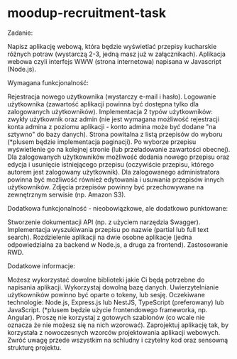 # moodup-recruitment-task
Zadanie:

Napisz aplikację webową, która będzie wyświetlać przepisy kucharskie różnych potraw (wystarczą 2-3, jedną masz już w załącznikach). Aplikacja webowa czyli interfejs WWW (strona internetowa) napisana w Javascript (Node.js).
 

Wymagana funkcjonalność:

Rejestracja nowego użytkownika (wystarczy e-mail i hasło).
Logowanie użytkownika (zawartość aplikacji powinna być dostępna tylko dla zalogowanych użytkowników).
Implementacja 2 typów użytkowników: zwykły użytkownik oraz admin (nie jest wymagana możliwość rejestracji konta admina z poziomu aplikacji - konto admina może być dodane "na sztywno" do bazy danych).
Strona powitalna z listą przepisów do wyboru (*plusem będzie implementacja paginacji).
Po wyborze przepisu wyświetlenie go na kolejnej stronie (lub przeładowanie zawartości obecnej). 
Dla zalogowanych użytkowników możliwość dodania nowego przepisu oraz edycja i usunięcie istniejącego przepisu (oczywiście przepisu, którego autorem jest zalogowany użytkownik).
Dla zalogowanego administratora powinna być możliwość również edytowania i usuwania przepisów innych użytkowników.
Zdjęcia przepisów powinny być przechowywane na zewnętrznym serwisie (np. Amazon S3).
 
Dodatkowa funkcjonalność - nieobowiązkowe, ale dodatkowo punktowane:

Stworzenie dokumentacji API (np. z użyciem narzędzia Swagger).
Implementacja wyszukiwania przepisu po nazwie (partial lub full text search).
Rozdzielenie aplikacji na dwie osobne aplikacje (jedna odpowiedzialna za backend w Node.js, a druga za frontend).
Zastosowanie RWD.
 
Dodatkowe informacje:

Możesz wykorzystać dowolne biblioteki jakie Ci będą potrzebne do napisania aplikacji.
Wykorzystaj dowolną bazę danych.
Uwierzytelnianie użytkowników powinno być oparte o tokeny, lub sesję.
Oczekiwane technologie: Node.js, Express.js lub NestJS, TypeScript (preferowany) lub JavaScript. (*plusem będzie użycie frontendowego frameworka, np. Angular).
Proszę nie korzystaj z gotowych szablonów (co wcale nie oznacza że nie możesz się na nich wzorować).
Zaprojektuj aplikację tak, by korzystała z nowoczesnych wzorców projektowania aplikacji webowych. Zwróć uwagę przede wszystkim na schludny i czytelny kod oraz sensowną strukturę projektu.